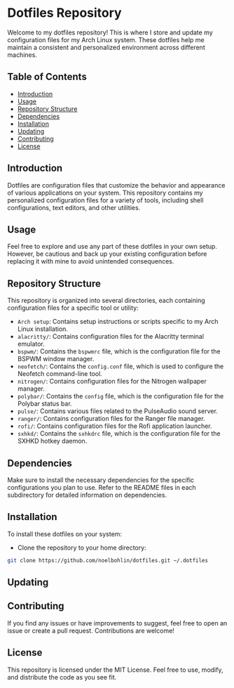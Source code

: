 # Dotfiles Repository

Welcome to my dotfiles repository! This is where I store and update my configuration files for my Arch Linux system. These dotfiles help me maintain a consistent and personalized environment across different machines.

## Table of Contents

- [Introduction](#introduction)
- [Usage](#usage)
- [Repository Structure](#repository-structure)
- [Dependencies](#dependencies)
- [Installation](#installation)
- [Updating](#updating)
- [Contributing](#contributing)
- [License](#license)

## Introduction

Dotfiles are configuration files that customize the behavior and appearance of various applications on your system. This repository contains my personalized configuration files for a variety of tools, including shell configurations, text editors, and other utilities.

## Usage

Feel free to explore and use any part of these dotfiles in your own setup. However, be cautious and back up your existing configuration before replacing it with mine to avoid unintended consequences.

## Repository Structure

This repository is organized into several directories, each containing configuration files for a specific tool or utility:

- `Arch setup`: Contains setup instructions or scripts specific to my Arch Linux installation.
- `alacritty/`: Contains configuration files for the Alacritty terminal emulator.
- `bspwm/`: Contains the `bspwmrc` file, which is the configuration file for the BSPWM window manager.
- `neofetch/`: Contains the `config.conf` file, which is used to configure the Neofetch command-line tool.
- `nitrogen/`: Contains configuration files for the Nitrogen wallpaper manager.
- `polybar/`: Contains the `config` file, which is the configuration file for the Polybar status bar.
- `pulse/`: Contains various files related to the PulseAudio sound server.
- `ranger/`: Contains configuration files for the Ranger file manager.
- `rofi/`: Contains configuration files for the Rofi application launcher.
- `sxhkd/`: Contains the `sxhkdrc` file, which is the configuration file for the SXHKD hotkey daemon.

## Dependencies

Make sure to install the necessary dependencies for the specific configurations you plan to use. Refer to the README files in each subdirectory for detailed information on dependencies.

## Installation

To install these dotfiles on your system:

- Clone the repository to your home directory:

``` bash
git clone https://github.com/noelbohlin/dotfiles.git ~/.dotfiles
```

## Updating


## Contributing

If you find any issues or have improvements to suggest, feel free to open an issue or create a pull request. Contributions are welcome!

## License

This repository is licensed under the MIT License. Feel free to use, modify, and distribute the code as you see fit.
